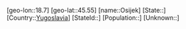 ﻿---
location: [45.55,18.7]
type: City
tags:
- geo/City


SpocWebEntityId: 33156
isDeleted: false
confidential: public

---
[geo-lon::18.7]
[geo-lat::45.55]
[name::Osijek]
[State::]
[Country::[Yugoslavia](geo/Continent/Europe/Yugoslavia.md)]
[StateId::]
[Population::]
[Unknown::]

